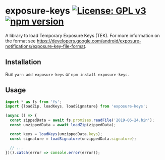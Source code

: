 # exposure-keys [![License: GPL v3](https://img.shields.io/badge/License-GPLv3-blue.svg)](https://www.gnu.org/licenses/gpl-3.0) [![npm version](https://img.shields.io/npm/v/exposure-keys.svg?style=flat)](https://www.npmjs.com/package/exposure-keys)

A library to load Temporary Exposure Keys (TEK). For more information on the format see https://developers.google.com/android/exposure-notifications/exposure-key-file-format.

## Installation

Run `yarn add exposure-keys` or `npm install exposure-keys`.

## Usage

```ts
import * as fs from 'fs';
import {loadZip, loadKeys, loadSignature} from 'exposure-keys';

(async () => {
  const zippedData = await fs.promises.readFile('2019-06-24.bin');
  const unzippedData = await loadZip(zippedData);

  const keys = loadKeys(unzippedData.keys);
  const signature = loadSignature(unzippedData.signature);

  // ...
})().catch(error => console.error(error));
```
